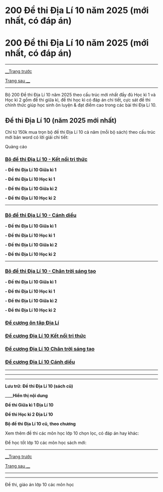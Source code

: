 # 200 Đề thi Địa Lí 10 năm 2025 (mới nhất, có đáp án)

# 200 Đề thi Địa Lí 10 năm 2025 (mới nhất, có đáp án)

* * *

[__Trang trước](https://vietjack.com/de-kiem-tra-lop-10/index.jsp)

[Trang sau __](https://vietjack.com/de-kiem-tra-lop-10/de-kiem-tra-1-tiet-dia-li-10-hoc-ki-1.jsp)

* * *

Bộ 200 Đề thi Địa Lí 10 năm 2025 theo cấu trúc mới nhất đầy đủ Học kì 1 và Học kì 2 gồm đề thi giữa kì, đề thi học kì có đáp án chi tiết, cực sát đề thi chính thức giúp học sinh ôn luyện & đạt điểm cao trong các bài thi Địa Lí 10.

## Đề thi Địa Lí 10 (năm 2025 mới nhất)

Chỉ từ 150k mua trọn bộ đề thi Địa Lí 10 cả năm (mỗi bộ sách) theo cấu trúc mới bản word có lời giải chi tiết:

Quảng cáo

### [**Bộ đề thi Địa Lí 10 - Kết nối tri thức**](https://vietjack.com/de-kiem-tra-lop-10/bo-de-thi-dia-li-lop-10-ket-noi-tri-thuc.jsp)

**\- Đề thi Địa Lí 10 Giữa kì 1**

**\- Đề thi Địa Lí 10 Học kì 1**

**\- Đề thi Địa Lí 10 Giữa kì 2**

**\- Đề thi Địa Lí 10 Học kì 2**

* * *

### [**Bộ đề thi Địa Lí 10 - Cánh diều**](https://vietjack.com/de-kiem-tra-lop-10/bo-de-thi-dia-li-lop-10-canh-dieu.jsp)

**\- Đề thi Địa Lí 10 Giữa kì 1**

**\- Đề thi Địa Lí 10 Học kì 1**

**\- Đề thi Địa Lí 10 Giữa kì 2**

**\- Đề thi Địa Lí 10 Học kì 2**

* * *

### [**Bộ đề thi Địa Lí 10 - Chân trời sáng tạo**](https://vietjack.com/de-kiem-tra-lop-10/bo-de-thi-dia-li-lop-10-chan-troi-sang-tao.jsp)

**\- Đề thi Địa Lí 10 Giữa kì 1**

**\- Đề thi Địa Lí 10 Học kì 1**

**\- Đề thi Địa Lí 10 Giữa kì 2**

**\- Đề thi Địa Lí 10 Học kì 2**

### [**Đề cương ôn tập Địa Lí**](https://vietjack.com/de-kiem-tra-lop-10/de-cuong-dia-li-lop-10.jsp)

### [**Đề cương Địa Lí 10 Kết nối tri thức**](https://vietjack.com/de-kiem-tra-lop-10/de-cuong-dia-li-lop-10-ket-noi-tri-thuc.jsp)

### [**Đề cương Địa Lí 10 Chân trời sáng tạo**](https://vietjack.com/de-kiem-tra-lop-10/de-cuong-dia-li-lop-10-chan-troi-sang-tao.jsp)

### [**Đề cương Địa Lí 10 Cánh diều**](https://vietjack.com/de-kiem-tra-lop-10/de-cuong-dia-li-lop-10-canh-dieu.jsp)

* * *

* * *

* * *

**Lưu trữ: Đề thi Địa Lí 10 (sách cũ)**

____**Hiển thị nội dung**

**Đề thi Giữa kì 1 Địa Lí 10**

**Đề thi Học kì 2 Địa Lí 10**

**Bộ đề thi Địa Lí 10 cũ, theo chương**

Xem thêm đề thi các môn học lớp 10 chọn lọc, có đáp án hay khác:

Để học tốt lớp 10 các môn học sách mới:

* * *

[__Trang trước](https://vietjack.com/de-kiem-tra-lop-10/index.jsp)

[Trang sau __](https://vietjack.com/de-kiem-tra-lop-10/de-kiem-tra-1-tiet-dia-li-10-hoc-ki-1.jsp)

* * *

* * *

Đề thi, giáo án lớp 10 các môn học
